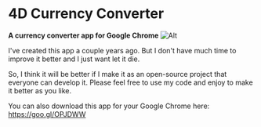 # 4D Currency Converter
**A currency converter app for Google Chrome**
![Alt](https://lh3.googleusercontent.com/r7QCLYfYTT3kAPZYlt7iGajOh4v_UfwqXr21pScdguhPaKFnRDqghLIwdLBUaMUeFFfuYcrraZw=s640-h400-e365-rw "4D Currency Converter")

I've created this app a couple years ago.
But I don't have much time to improve it better and I just want let it die.

So, I think it will be better if I make it as an open-source project that everyone can develop it.
Please feel free to use my code and enjoy to make it better as you like.

You can also download this app for your Google Chrome here: https://goo.gl/OPJDWW
